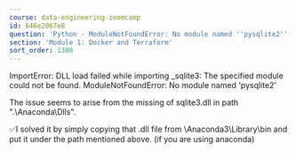 ```yaml
---
course: data-engineering-zoomcamp
id: 646e2067e8
question: 'Python - ModuleNotFoundError: No module named ''pysqlite2'''
section: 'Module 1: Docker and Terraform'
sort_order: 1300
---
```


ImportError: DLL load failed while importing _sqlite3: The specified module could not be found. ModuleNotFoundError: No module named 'pysqlite2'

The issue seems to arise from the missing of sqlite3.dll in path ".\Anaconda\Dlls\".

✅I solved it by simply copying that .dll file from \Anaconda3\Library\bin and put it under the path mentioned above. (if you are using anaconda)

